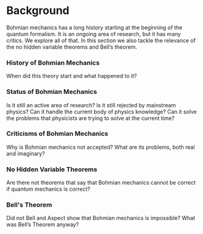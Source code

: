 # Background #

Bohmian mechanics has a long history starting at the beginning of the quantum formalism. It is an ongoing area of research, but it has many critics. We explore all of that. In this section we also tackle the relevance of the no hidden variable theorems and Bell’s theorem.

### History of Bohmian Mechanics 

When did this theory start and what happened to it?

### Status of Bohmian Mechanics

Is it still an active area of research? Is it still rejected by mainstream physics? Can it handle the current body of physics knowledge? Can it solve the problems that physicists are trying to solve at the current time?

### Criticisms of Bohmian Mechanics

Why is Bohmian mechanics not accepted? What are its problems, both real and imaginary?

### No Hidden Variable Theorems

Are there not theorems that say that Bohmian mechanics cannot be correct if quantum mechanics is correct?

### Bell's Theorem

Did not Bell and Aspect show that Bohmian mechanics is impossible? What was Bell’s Theorem anyway?
